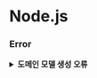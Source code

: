 # Node.js

### Error 

<details>
    <summary><b>도메인 모델 생성 오류</summary>
    <div markdown="2">
- TypeError: Comment.associate is not a function
- 해결: 

  </div>
</details>
